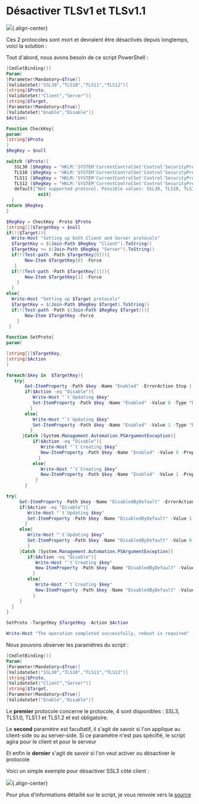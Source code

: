 # Désactiver TLSv1 et TLSv1.1

![](/windows_server/powershell/tls.png){.align-center}

Ces 2 protocoles sont mort et devraient être désactivés depuis
longtemps, voici la solution :

Tout d'abord, nous avons besoin de ce script PowerShell :

``` powershell
[CmdletBinding()]
Param(
[Parameter(Mandatory=$True)]
[ValidateSet("SSL30","TLS10","TLS11","TLS12")]
[string]$Proto,
[ValidateSet("Client","Server")]
[string]$Target,
[Parameter(Mandatory=$True)]
[ValidateSet("Enable","Disable")]
$Action)

Function CheckKey{
param(
[string]$Proto
)
$RegKey = $null

switch ($Proto){
   SSL30 {$RegKey = "HKLM:'SYSTEM'CurrentControlSet'Control'SecurityProviders'SCHANNEL'Protocols'SSL 3.0"}
   TLS10 {$RegKey = "HKLM:'SYSTEM'CurrentControlSet'Control'SecurityProviders'SCHANNEL'Protocols'TLS 1.0"}
   TLS11 {$RegKey = "HKLM:'SYSTEM'CurrentControlSet'Control'SecurityProviders'SCHANNEL'Protocols'TLS 1.1"}
   TLS12 {$RegKey = "HKLM:'SYSTEM'CurrentControlSet'Control'SecurityProviders'SCHANNEL'Protocols'TLS 1.2"}
   default{"Not supported protocol. Possible values: SSL30, TLS10, TLS11, TLS12"
            exit}
  }
return $Regkey
}

$RegKey = CheckKey -Proto $Proto
[string[]]$TargetKey = $null
if(!($Target)){
  Write-Host "Setting up both Client and Server protocols"
  $TargetKey = $(Join-Path $RegKey "Client").ToString()
  $TargetKey += $(Join-Path $RegKey "Server").ToString()
  if(!(Test-path -Path $TargetKey[0])){
       New-Item $TargetKey[0] -Force
   }
  if(!(Test-path -Path $TargetKey[1])){
       New-Item $TargetKey[1] -Force
    }
  }
else{
  Write-Host "Setting up $Target protocols"
  $TargetKey = $(Join-Path $RegKey $Target).ToString()
  if(!(Test-path -Path $(Join-Path $RegKey $Target))){
       New-Item $TargetKey -Force
    }
 }

Function SetProto{
param(

[string[]]$TargetKey,
[string]$Action
)

foreach($key in  $TargetKey){
   try{
       Get-ItemProperty -Path $key -Name "Enabled" -ErrorAction Stop | Out-Null
       if($Action -eq "Disable"){
          Write-Host "`t`Updating $key"
          Set-ItemProperty -Path $key -Name "Enabled" -Value 0 -Type "DWord"
         }
       else{
          Write-Host "`t`Updating $key"
          Set-ItemProperty -Path $key -Name "Enabled" -Value 1 -Type "DWord"
         }
      }Catch [System.Management.Automation.PSArgumentException]{
          if($Action -eq "Disable"){
             Write-Host "`t`Creating $key"
             New-ItemProperty -Path $key -Name "Enabled" -Value 0 -PropertyType "DWord"
            }
          else{
             Write-Host "`t`Creating $key"
             New-ItemProperty -Path $key -Name "Enabled" -Value 1 -PropertyType "DWord"
           }
       }

try{
     Get-ItemProperty -Path $key -Name "DisabledByDefault" -ErrorAction Stop | Out-Null
     if($Action -eq "Disable"){
        Write-Host "`t`Updating $key"
        Set-ItemProperty -Path $key -Name "DisabledByDefault" -Value 1 -Type "DWord"
       }
     else{
        Write-Host "`t`Updating $key"
        Set-ItemProperty -Path $key -Name "DisabledByDefault" -Value 0 -Type "DWord"
        }
     }Catch [System.Management.Automation.PSArgumentException]{
        if($Action -eq "Disable"){
           Write-Host "`t`Creating $key"
           New-ItemProperty -Path $key -Name "DisabledByDefault" -Value 1 -PropertyType "DWord"
          }
        else{
           Write-Host "`t`Creating $key"
           New-ItemProperty -Path $key -Name "DisabledByDefault" -Value 0 -PropertyType "DWord"
          }
     }
  }
}

SetProto -TargetKey $TargetKey -Action $Action

Write-Host "The operation completed successfully, reboot is required" -ForegroundColor Green
```

Nous pouvons observer les paramètres du script :

``` powershell
[CmdletBinding()]
Param(
[Parameter(Mandatory=$True)]
[ValidateSet("SSL30","TLS10","TLS11","TLS12")]
[string]$Proto,
[ValidateSet("Client","Server")]
[string]$Target,
[Parameter(Mandatory=$True)]
[ValidateSet("Enable","Disable")]
```

Le **premier** protocole concerne le protocole, 4 sont disponibles :
SSL3, TLS1.0, TLS1.1 et TLS1.2 et est obligatoire.

Le **second** paramètre est facultatif, il s'agit de savoir si l'on
applique au client-side ou au server-side. Si ce paramètre n'est pas
spécifié, le script agira pour le client et pour le serveur

Et enfin le **dernier** s'agit de savoir si l'on veut activer ou
désactiver le protocole

Voici un simple exemple pour désactiver SSL3 côté client :

![](/windows_server/powershell/disabling-ssl-3.0-for-a-client-and-server.png){.align-center}

Pour plus d'informations détaillé sur le script, je vous renvoie vers
la
[source](https://4sysops.com/archives/disable-ssl-and-tls-1-01-1-on-iis-with-powershell/)
